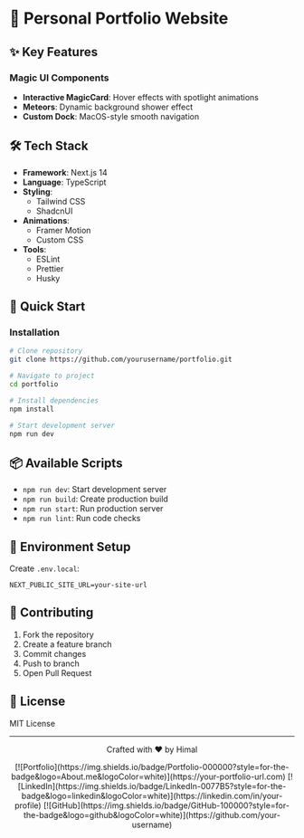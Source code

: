 # 🚀 Personal Portfolio Website

## ✨ Key Features

### Magic UI Components

- **Interactive MagicCard**: Hover effects with spotlight animations
- **Meteors**: Dynamic background shower effect
- **Custom Dock**: MacOS-style smooth navigation

## 🛠️ Tech Stack

- **Framework**: Next.js 14
- **Language**: TypeScript
- **Styling**:
  - Tailwind CSS
  - ShadcnUI
- **Animations**:
  - Framer Motion
  - Custom CSS
- **Tools**:
  - ESLint
  - Prettier
  - Husky

## 🚀 Quick Start

### Installation

```bash
# Clone repository
git clone https://github.com/yourusername/portfolio.git

# Navigate to project
cd portfolio

# Install dependencies
npm install

# Start development server
npm run dev
```

## 📦 Available Scripts

- `npm run dev`: Start development server
- `npm run build`: Create production build
- `npm run start`: Run production server
- `npm run lint`: Run code checks

## 🔧 Environment Setup

Create `.env.local`:

```env
NEXT_PUBLIC_SITE_URL=your-site-url
```

## 🤝 Contributing

1. Fork the repository
2. Create a feature branch
3. Commit changes
4. Push to branch
5. Open Pull Request

## 📝 License

MIT License

---

<div align="center">
  <p>Crafted with ❤️ by Himal</p>
  [![Portfolio](https://img.shields.io/badge/Portfolio-000000?style=for-the-badge&logo=About.me&logoColor=white)](https://your-portfolio-url.com)
  [![LinkedIn](https://img.shields.io/badge/LinkedIn-0077B5?style=for-the-badge&logo=linkedin&logoColor=white)](https://linkedin.com/in/your-profile)
  [![GitHub](https://img.shields.io/badge/GitHub-100000?style=for-the-badge&logo=github&logoColor=white)](https://github.com/your-username)
</div>

